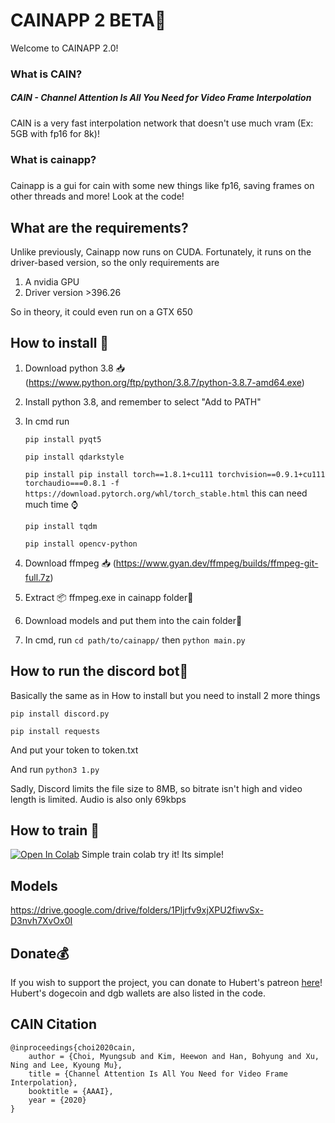 # CAINAPP 2 BETA🚧

Welcome to CAINAPP 2.0!

### What is CAIN?

##### CAIN - Channel Attention Is All You Need for Video Frame Interpolation

CAIN is a very fast interpolation network that doesn't use much vram (Ex: 5GB with fp16 for 8k)! 



### What is cainapp?

##### 

Cainapp is a gui for cain with some new things like fp16, saving frames on other threads and more! Look at the code!

## What are the requirements?

Unlike previously, Cainapp now runs on CUDA. Fortunately, it runs on the driver-based version, so the only requirements are

1. A nvidia GPU
2. Driver version >396.26

So in theory, it could even run on a GTX 650



## How to install 💾

1. Download python 3.8 📥 (https://www.python.org/ftp/python/3.8.7/python-3.8.7-amd64.exe)

2. Install python 3.8, and remember to select "Add to PATH"

3. In cmd run 

   `pip install pyqt5`

   `pip install qdarkstyle`

   `pip install pip install torch==1.8.1+cu111 torchvision==0.9.1+cu111 torchaudio===0.8.1 -f https://download.pytorch.org/whl/torch_stable.html` this can need much time ⌚

   `pip install tqdm`

   `pip install opencv-python`

   

   

4. Download ffmpeg 📥 (https://www.gyan.dev/ffmpeg/builds/ffmpeg-git-full.7z) 

5. Extract 📦 ffmpeg.exe in cainapp folder📁

6. Download models and put them into the cain folder📁

7. In cmd, run ` cd path/to/cainapp/ ` then ```python main.py```

## How to run the discord bot🤖

Basically the same as in How to install but you need to install 2 more things

`pip install discord.py` 

`pip install requests`

And put your token to token.txt 

And run ```python3 1.py```

Sadly, Discord limits the file size to 8MB, so bitrate isn't high and video length is limited. Audio is also only 69kbps

## How to train 🚆

[![Open In Colab](https://camo.githubusercontent.com/84f0493939e0c4de4e6dbe113251b4bfb5353e57134ffd9fcab6b8714514d4d1/68747470733a2f2f636f6c61622e72657365617263682e676f6f676c652e636f6d2f6173736574732f636f6c61622d62616467652e737667)](https://colab.research.google.com/github/Hubert482/CAIN/blob/master/Training.ipynb) Simple train colab try it! Its simple! 

## Models

https://drive.google.com/drive/folders/1Pljrfv9xjXPU2fiwvSx-D3nvh7XvOx0I

## Donate💰

If you wish to support the project, you can donate to Hubert's patreon [here](https://www.patreon.com/hubert_)!
Hubert's dogecoin and dgb wallets are also listed in the code.



## CAIN Citation

```
@inproceedings{choi2020cain,
    author = {Choi, Myungsub and Kim, Heewon and Han, Bohyung and Xu, Ning and Lee, Kyoung Mu},
    title = {Channel Attention Is All You Need for Video Frame Interpolation},
    booktitle = {AAAI},
    year = {2020}
}
```
